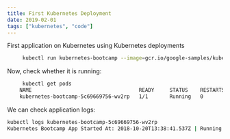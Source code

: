 ```yaml
---
title: First Kubernetes Deployment
date: 2019-02-01
tags: ["kubernetes", "code"]
---
```

 
First application on Kubernetes using Kubernetes deployments
 
<!--more-->
 
```sh
     kubectl run kubernetes-bootcamp --image=gcr.io/google-samples/kubernetes-bootcamp:v1 --port=8080
```
 
Now, check whether it is running:
```sh
     kubectl get pods
    NAME                                   READY     STATUS    RESTARTS   AGE
    kubernetes-bootcamp-5c69669756-wv2rp   1/1       Running   0          11s
```
 
We can check application logs:
```sh
kubectl logs kubernetes-bootcamp-5c69669756-wv2rp
Kubernetes Bootcamp App Started At: 2018-10-20T13:38:41.537Z | Running On:  kubernetes-bootcamp-5c69669756-wv2rp
```
